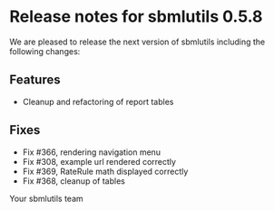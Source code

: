 # Release notes for sbmlutils 0.5.8

We are pleased to release the next version of sbmlutils including the 
following changes:

## Features
- Cleanup and refactoring of report tables

## Fixes
- Fix #366, rendering navigation menu
- Fix #308, example url rendered correctly 
- Fix #369, RateRule math displayed correctly
- Fix #368, cleanup of tables

Your sbmlutils team
